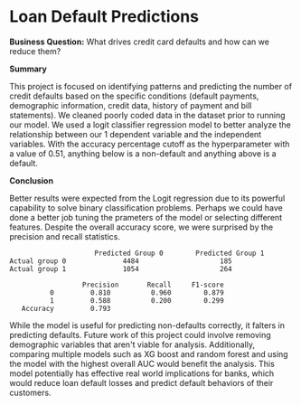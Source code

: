 # Loan Default Predictions

**Business Question:**
What drives credit card defaults and how can we reduce them?

**Summary**

This project is focused on identifying patterns and predicting the number of credit defaults based on the specific conditions (default payments, demographic information, credit data, history of payment and bill statements). We cleaned poorly coded data in the dataset prior to running our model. We used a logit classifier regression model to better analyze the relationship between our 1 dependent variable and the independent variables. With the accuracy percentage cutoff as the hyperparameter with a value of 0.51, anything below is a non-default and anything above is a default.  

**Conclusion**

Better results were expected from the Logit regression due to its powerful capability to solve binary classification problems. Perhaps we could have done a better job tuning the prameters of the model or selecting different features. Despite the overall accuracy score, we were surprised by the precision and recall statistics.
```
                     Predicted Group 0  	  Predicted Group 1
Actual group 0              4484                	185
Actual group 1              1054                	264
```
```
                  Precision   	  Recall     F1-score
          0         0.810     	   0.960     	0.879
          1         0.588     	   0.200     	0.299
   Accuracy         0.793
```

While the model is useful for predicting non-defaults correctly, it falters in predicting defaults. Future work of this project could involve removing demographic variables that aren't viable for analysis. Additionally, comparing multiple models such as XG boost and random forest and using the model with the highest overall AUC would benefit the analysis. This model potentially has effective real world implications for banks, which would reduce loan default losses and predict default behaviors of their customers.
